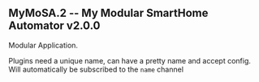 ## MyMoSA.2 -- My Modular SmartHome Automator v2.0.0

Modular Application.

Plugins need a unique name, can have a pretty name and accept config.
Will automatically be subscribed to the `name` channel
